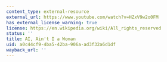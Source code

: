 ```yaml
---
content_type: external-resource
external_url: https://www.youtube.com/watch?v=HZxV9w2o0FM
has_external_license_warning: true
license: https://en.wikipedia.org/wiki/All_rights_reserved
status: ''
title: AI, Ain't I a Woman
uid: a0c44cf9-4ba5-42ba-906a-ad3f32a6d1df
wayback_url: ''
---
```

